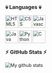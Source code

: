 ### 💀 Languages 💀

<img align="left" alt="HTML5" width="40px" src="https://img.icons8.com/color/96/000000/html-5--v1.png" />
<img align="left" alt="CSS" width="40px" src="https://img.icons8.com/color/96/000000/css3.png" />
<img align="left" alt="Javascript" width="40px" src="https://img.icons8.com/color/96/000000/javascript.png" />

<br/><br/>

<img align="left" alt="Java" width="40px" src="https://img.icons8.com/color/96/000000/java-coffee-cup-logo.png" />
<img align="left" alt="Python" width="40px" src="https://img.icons8.com/color/96/000000/python.png" />
<img align="left" alt="C" width="40px" src="https://img.icons8.com/color/96/000000/c-programming.png" />

<br/><br/>

### ⚡ GitHub Stats ⚡
![My github stats](https://github-readme-stats.vercel.app/api?username=closetedskeleton&count_private=true&show_icons=true&theme=graywhite)
